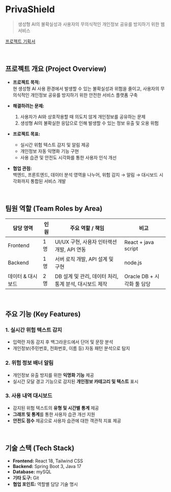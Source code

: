 # PrivaShield
> 생성형 AI의 불확실성과 사용자의 무의식적인 개인정보 공유를 방지하기 위한 웹 서비스


[프로젝트 기획서](https://drive.google.com/file/d/1pJZ_LogHsp5zi01qrFAyk8xRIsSSPLY2/view?usp=sharing)

<br>

## 프로젝트 개요 (Project Overview)

- **프로젝트 목적:**  
  현 생성형 AI 사용 환경에서 발생할 수 있는 불확실성과 위험을 줄이고, 사용자의 무의식적인 개인정보 공유를 방지하기 위한 안전한 서비스 플랫폼 구축

- **해결하려는 문제:**  
  1. 사용자가 AI와 상호작용할 때 의도치 않게 개인정보를 공유하는 문제  
  2. 생성형 AI의 불확실한 응답으로 인해 발생할 수 있는 정보 유출 및 오용 위험  

- **프로젝트 목표:**  
  - 실시간 위험 텍스트 감지 및 알림 제공  
  - 개인정보 자동 익명화 기능 구현  
  - 사용 습관 및 안전도 시각화를 통한 사용자 인식 개선  

- **협업 관점:**  
  백엔드, 프론트엔드, 데이터 분석 영역을 나누어, 위험 감지 → 알림 → 대시보드 시각화까지 통합된 서비스 개발

<br>

## 팀원 역할 (Team Roles by Area)
| 담당 영역 | 인원 | 주요 역할 / 책임 | 비고 |
|-----------|------|----------------|------|
| Frontend | 1명 | UI/UX 구현, 사용자 인터랙션 개발, API 연동 | React + java script |
| Backend | 1명 | 서버 로직 개발, API 설계 및 구현 | node.js |
| 데이터 & 대시보드 | 2명 | DB 설계 및 관리, 데이터 처리, 통계 분석, 대시보드 제작 | Oracle DB + 시각화 툴 담당 |

<br>

## 주요 기능 (Key Features)

### 1. 실시간 위험 텍스트 감지
- 입력란 자동 감지 후 백그라운드에서 단어 및 문장 분석
- 개인정보(주민번호, 전화번호, 이름 등) 자동 패턴 분석으로 탐지

### 2. 위험 정보 배너 알림
- 개인정보 유출 방지를 위한 **익명화 기능** 제공
- 실시간 모달 경고 기능으로 감지된 **개인정보 카테고리 및 텍스트** 표시

### 3. 사용 내역 대시보드
- 감지된 위험 텍스트의 **유형 및 시간별 통계** 제공
- **그래프 및 통계**를 통한 사용자 습관 개선 지원
- **안전도 점수** 제공으로 사용자 습관에 대한 객관적 지표 제공

<br>

## 기술 스택 (Tech Stack)
- **Frontend:** React 18, Tailwind CSS
- **Backend:** Spring Boot 3, Java 17
- **Database:** mySQL
- **기타 도구:** Git
- **협업 포인트:** 역할별 담당 기술 명시



